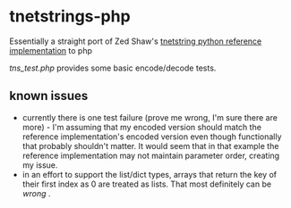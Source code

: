 tnetstrings-php
===============

Essentially a straight port of Zed Shaw's [tnetstring python reference implementation](http://tnetstrings.org/) to php

_tns_test.php_  provides some basic encode/decode tests. 

known issues
---------------

- currently there is one test failure (prove me wrong, I'm sure there are more) - I'm assuming that my encoded version should match the reference implementation's encoded version even though functionally that probably shouldn't matter. It would seem that in that example the reference implementation may not maintain parameter order, creating my issue.
- in an effort to support the list/dict types, arrays that return the key of their first index as 0 are treated as lists. That most definitely can be _wrong_ .
